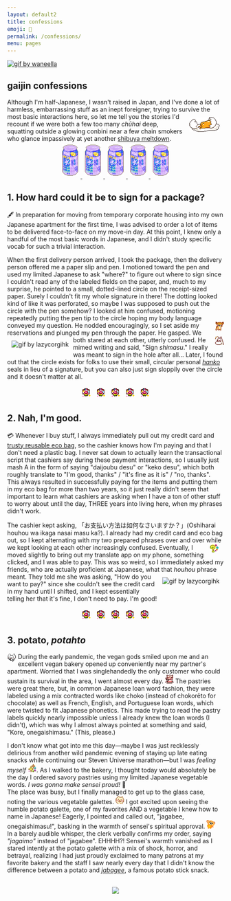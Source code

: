 ```yaml
---
layout: default2
title: confessions
emoji: 🤫
permalink: /confessions/
menu: pages
---
```

<a target="_blank" href="https://www.patreon.com/waneella"><img src="https://imglf5.lf127.net/img/L1ZOMzFVTXVFQ2FhZCttVmlzZTEvM0I1Z3JnUS81OHZ0N09rTTVMUFp3MS9GcWZtV2dFcW1RPT0.gif" style="max-width: 100%;" title="gif by waneella"></a>
<h2>gaijin confessions</h2>
Although I'm half-Japanese, I wasn't raised in Japan, and I've done a lot of harmless, embarrassing stuff as an inept foreigner, trying to survive the most basic interactions here, 
<img src="/graphics/toy/gudetama_hideegg.gif" style="margin: 10px;" align="right">
so let me tell you the stories I'd recount if we were both a few too many <i>chūhai</i> deep, squatting outside a glowing conbini near a few chain smokers who glance impassively at yet another <a target="_blank" href="https://www.instagram.com/shibuyameltdown/">shibuya meltdown</a>. 
<center>
    <a target="_blank" href="http://bitmapdreams.lastsecret.net">
        <img src="/graphics/toy/bitmapdreams_hyoketsu.gif" title="hyoketsu pixel by Bitmap Dreams" style="margin: 5px;">
        <img src="/graphics/toy/bitmapdreams_hyoketsu.gif" title="hyoketsu pixel by Bitmap Dreams" style="margin: 5px;">
        <img src="/graphics/toy/bitmapdreams_hyoketsu.gif" title="hyoketsu pixel by Bitmap Dreams" style="margin: 5px;">
        <img src="/graphics/toy/bitmapdreams_hyoketsu.gif" title="hyoketsu pixel by Bitmap Dreams" style="margin: 5px;">
        <img src="/graphics/toy/bitmapdreams_hyoketsu.gif" title="hyoketsu pixel by Bitmap Dreams" style="margin: 5px;">
    </a>
</center>
<h2>1. How hard could it be to sign for a package?</h2>  
🖋️ In preparation for moving from temporary corporate housing into my own Japanese apartment for the first time, I was advised to order a lot of items to be delivered face-to-face on my move-in day. At this point, I knew only a handful of the most basic words in Japanese, and I didn't study specific vocab for such a trivial interaction.  
  
When the first delivery person arrived, I took the package, then the delivery person offered me a paper slip and pen. I motioned toward the pen and used my limited Japanese to ask "where?" to figure out where to sign since I couldn't read any of the labeled fields on the paper, and, much to my surprise, he pointed to a small, dotted-lined circle on the receipt-sized paper. Surely I couldn't fit my whole signature in there! The dotting looked kind of like it was perforated, so maybe I was supposed to push out the circle with the pen somehow? I looked at him confused, motioning repeatedly putting the pen tip to the circle hoping my body language conveyed my question. 
<img src="/graphics/toy/emoticons/nod-deer.gif" align="right">
He nodded encouragingly, so I set aside my reservations and plunged my pen through the paper. 
<a target="_blank" href="https://giphy.com/lazycorgihk"><img src="https://media2.giphy.com/media/ZL61dblxE75QHlfuZk/giphy.gif" align="left" style="margin: 10px;" style="max-width: 30%;" title="gif by lazycorgihk"></a> 
He gasped. We both stared at each other, utterly confused. 
<img src="/graphics/toy/emoticons/shocked-moomin.gif" align="right">
He mimed writing and said, "Sign *shimasu*." I really was meant to sign in the hole after all... Later, I found out that the circle exists for folks to use their small, circular personal <a target="_blank" href="https://dual-hanko.jp/e-feature.html">*hanko*</a> seals in lieu of a signature, but you can also just sign sloppily over the circle and it doesn't matter at all.  
<center>
    <img src="/graphics/toy/emoticons/clown.gif" style="margin: 5px;">
    <img src="/graphics/toy/emoticons/clown.gif" style="margin: 5px;">
    <img src="/graphics/toy/emoticons/clown.gif" style="margin: 5px;">
    <img src="/graphics/toy/emoticons/clown.gif" style="margin: 5px;">
    <img src="/graphics/toy/emoticons/clown.gif" style="margin: 5px;">
</center>
<h2>2. Nah, I'm good.</h2>  
💳 Whenever I buy stuff, I always immediately pull out my credit card and <a target="_blank" href="https://www.shupatto.com/">trusty reusable eco bag</a>, so the cashier knows how I'm paying and that I don't need a plastic bag. I never sat down to actually learn the transactional script that cashiers say during these payment interactions, so I usually just mash A in the form of saying "daijoubu desu" or "keko desu", which both roughly translate to "I'm good, thanks" / "it's fine as it is" / "no, thanks". This always resulted in successfully paying for the items and putting them in my eco bag for more than two years, so it just really didn't seem that important to learn what cashiers are asking when I have a ton of other stuff to worry about until the day, THREE years into living here, when my phrases didn't work. 
  
The cashier kept asking, 「お支払い方法は如何なさいますか？」(Oshiharai houhou wa ikaga nasai masu ka?). 
I already had my credit card and eco bag out, so I kept alternating with my two prepared phrases over and over while we kept looking at each other increasingly confused.
<img src="/graphics/toy/emoticons/question-watercolor.gif" align="right" style="margin: 0 12px 0 0;" > 
Eventually, I moved slightly to bring out my translate app on my phone, something clicked, and I was able to pay. This was so weird, so I immediately asked my friends, who are actually proficient at Japanese, what that *houhou* phrase meant. 
<a target="_blank" href="https://giphy.com/lazycorgihk"><img src="https://media3.giphy.com/media/SL9esQ2xRZT5h6PB7w/giphy.gif" align="right" style="margin: 10px;" style="max-width: 30%;" title="gif by lazycorgihk"></a> 
They told me she was asking, "How do you want to pay?" since she couldn't see the credit card in my hand until I shifted, and I kept essentially telling her that it's fine, I don't need to pay. I'm good!
<br>
<center>
    <img src="/graphics/toy/emoticons/clown.gif" style="margin: 5px;">
    <img src="/graphics/toy/emoticons/clown.gif" style="margin: 5px;">
    <img src="/graphics/toy/emoticons/clown.gif" style="margin: 5px;">
    <img src="/graphics/toy/emoticons/clown.gif" style="margin: 5px;">
    <img src="/graphics/toy/emoticons/clown.gif" style="margin: 5px;">
</center>
  
<h2>3. potato, <i>potahto</i></h2>  
<img src="/graphics/toy/emoticons/happy-sony-cat.gif" align="left" style="margin: 0 5px 0 0;"> During the early pandemic, the vegan gods smiled upon me and an excellent vegan bakery opened up conveniently near my partner's apartment. Worried that I was singlehandedly the only customer who could sustain its survival in the area, I went almost every day. <img src="/graphics/toy/emoticons/pig_eat.gif"> The pastries were great there, but, in common Japanese loan word fashion, they were labeled using a mix contracted words like choko (instead of chokorēto for chocolate) as well as French, English, and Portuguese loan words, which were twisted to fit Japanese phonetics. This made trying to read the pastry labels quickly nearly impossible unless I already knew the loan words (I didn't), which was why I almost always pointed at something and said, "Kore, onegaishimasu." (This, please.) 
  
I don't know what got into me this day—maybe I was just recklessly delirious from another wild pandemic evening of staying up late eating snacks while continuing our Steven Universe marathon—but I was <i>feeling myself</i> <img src="/graphics/toy/emoticons/sparkle-watercolor.gif">. As I walked to the bakery, I thought today would absolutely be the day I ordered savory pastries using my limited Japanese vegetable words. <i>I was gonna make sensei proud!</i> 😤  
The place was busy, but I finally managed to get up to the glass case, noting the various vegetable galettes. <img src="/graphics/toy/emoticons/excited-cat-2.gif"> I got excited upon seeing the humble potato galette, one of my favorites AND a vegetable I knew how to name in Japanese! Eagerly, I pointed and called out, "jagabee, onegaishimasu!", basking in the warmth of sensei's spiritual approval. <img src="/graphics/toy/emoticons/bear-star.gif">  
In a barely audible whisper, the clerk verbally confirms my order, saying <i>"jagaimo"</i> instead of "jagabee". EHHHH?! Sensei's warmth vanished as I stared intently at the potato galette with a mix of shock, horror, and betrayal, realizing I had just proudly exclaimed to many patrons at my favorite bakery and the staff I saw nearly every day that I didn't know the difference between a potato and <i><a target="_blank" href="https://www.calbee.co.jp/jagabee/">jabagee</a></i>, a famous potato stick snack. 
<br> 
<br> 
<center>
    <img src="https://i.pinimg.com/originals/75/12/a7/7512a7e5524034a2b2d817d963dec557.gif" style="max-width: 100%;" >
</center>
